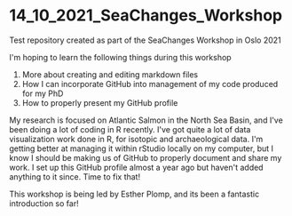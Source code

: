 # 14_10_2021_SeaChanges_Workshop

Test repository created as part of the SeaChanges Workshop in Oslo 2021

I'm hoping to learn the following things during this workshop
1. More about creating and editing markdown files
2. How I can incorporate GitHub into management of my code produced for my PhD
3. How to properly present my GitHub profile

My research is focused on Atlantic Salmon in the North Sea Basin, and I've been doing a lot of coding in R recently. I've got quite a lot of data visualization work done in R, for isotopic and archaeological data. I'm getting better at managing it within rStudio locally on my computer, but I know I should be making us of GitHub to properly document and share my work. I set up this GitHub profile almost a year ago but haven't added anything to it since. Time to fix that!

This workshop is being led by Esther Plomp, and its been a fantastic introduction so far!
